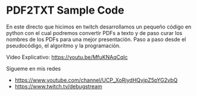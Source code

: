 # PDF2TXT Sample Code
En este directo que hicimos en twitch desarrollamos un pequeño código en python con el cual podremos convertir PDFs a texto y de paso curar los nombres de los PDFs para una mejor presentación. Paso a paso desde el pseudocódigo, el algoritmo y la programación. 

Video Explicativo:
https://youtu.be/MfuKNAqCqlc

Sigueme en mis redes
* https://www.youtube.com/channel/UCP_XoRjydHQvjpZ5pYG2vbQ 
* https://www.twitch.tv/debugstream